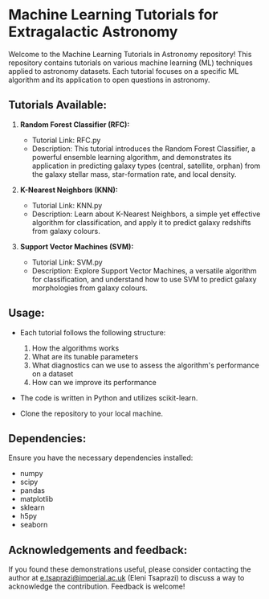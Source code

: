 # Machine Learning Tutorials for Extragalactic Astronomy

Welcome to the Machine Learning Tutorials in Astronomy repository! This repository contains tutorials on various machine learning (ML) techniques applied to astronomy datasets. Each tutorial focuses on a specific ML algorithm and its application to open questions in astronomy.

## Tutorials Available:

1. **Random Forest Classifier (RFC):**
   - Tutorial Link: RFC.py
   - Description: This tutorial introduces the Random Forest Classifier, a powerful ensemble learning algorithm, and demonstrates its application in predicting galaxy types (central, satellite, orphan) from the galaxy stellar mass, star-formation rate, and local density.

2. **K-Nearest Neighbors (KNN):**
   - Tutorial Link: KNN.py
   - Description: Learn about K-Nearest Neighbors, a simple yet effective algorithm for classification, and apply it to predict galaxy redshifts from galaxy colours.

3. **Support Vector Machines (SVM):**
   - Tutorial Link: SVM.py
   - Description: Explore Support Vector Machines, a versatile algorithm for classification, and understand how to use SVM to predict galaxy morphologies from galaxy colours.

## Usage:

- Each tutorial follows the following structure:
   1. How the algorithms works
   2. What are its tunable parameters
   3. What diagnostics can we use to assess the algorithm's performance on a dataset
   4. How can we improve its performance

- The code is written in Python and utilizes scikit-learn.

- Clone the repository to your local machine.

## Dependencies:

Ensure you have the necessary dependencies installed:
- numpy
- scipy
- pandas
- matplotlib
- sklearn
- h5py
- seaborn


## Acknowledgements and feedback:

If you found these demonstrations useful, please consider contacting the author at e.tsaprazi@imperial.ac.uk (Eleni Tsaprazi) to discuss a way
to acknowledge the contribution. Feedback is welcome!
